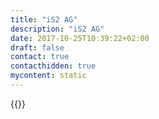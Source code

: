```yaml
---
title: "iS2 AG"
description: "iS2 AG"
date: 2017-10-25T10:39:22+02:00
draft: false
contact: true
contacthidden: true
mycontent: static
---
```

{{<partner-single
company="iS2 AG"
type="si"
website="https://www.is2.de/it-consulting/"
countrycode="DE"
city="München"
description="Die iS2 AG unterstützt Sie bei der Digitalisierung Ihrer Prozesse sowie der Umsetzung Ihrer IT Projekte. Seit über 25 Jahren vertrauen uns Unternehmen aus der Versicherungswirtschaft und anderen Branchen, Ihre Anforderungen mit Hilfe modernster Technologien umzusetzen. Die kontinuierliche Weiterentwicklung unserer IT-Consultants sowie der Einsatz agiler Projektmethoden tragen dazu bei, Sie schnell und effizient zu unterstützen."
siregion="emea"
level="basic"
logo="//images.ctfassets.net/vpidbgnakfvf/2Cea1JA8jW8bQmsvHbzrst/c8db12832d6c4335c702b57766cc9ada/is2_ag_logo.png">}}